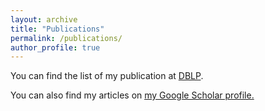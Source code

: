 ```yaml
---
layout: archive
title: "Publications"
permalink: /publications/
author_profile: true
---
```

You can find the list of my publication at <a href="https://dblp.org/pid/91/6951.html">DBLP</a>.

You can also find my articles on <u><a href="https://scholar.google.co.uk/citations?user=ATp_q8QAAAAJ&hl=en">my Google Scholar profile</a>.</u>


